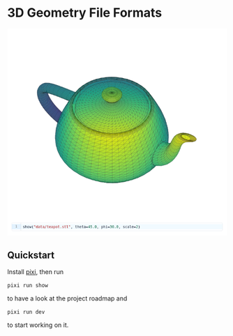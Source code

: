 # 3D Geometry File Formats

![The STL teapot](images/teapot.png)

## Quickstart

Install [pixi], then run

```
pixi run show
```

to have a look at the project roadmap and

```
pixi run dev
```

to start working on it.

[pixi]: https://pixi.sh/dev/
